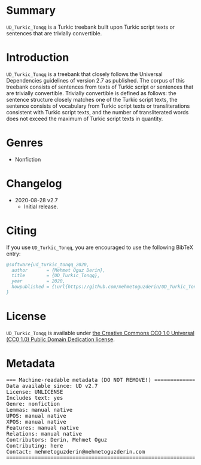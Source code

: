 # Summary

`UD_Turkic_Tonqq` is a Turkic treebank built upon Turkic script texts or sentences that are trivially convertible.


# Introduction

`UD_Turkic_Tonqq` is a treebank that closely follows the Universal Dependencies guidelines of version 2.7 as published.
The corpus of this treebank consists of sentences from texts of Turkic script or sentences that are trivially convertible.
Trivially convertible is defined as follows: the sentence structure closely matches one of the Turkic script texts,
the sentence consists of vocabulary from Turkic script texts or transliterations consistent with Turkic script texts,
and the number of transliterated words does not exceed the maximum of Turkic script texts in quantity.


# Genres

* Nonfiction


# Changelog

* 2020-08-28 v2.7
  * Initial release.


# Citing

If you use `UD_Turkic_Tonqq`, you are encouraged to use the following BibTeX entry:

```BibTeX
@software{ud_turkic_tonqq_2020,
  author       = {Mehmet Oguz Derin},
  title        = {UD_Turkic_Tonqq},
  year         = 2020,
  howpublished = {\url{https://github.com/mehmetoguzderin/UD_Turkic_Tonqq}}
}
```


# License

`UD_Turkic_Tonqq` is available under [the Creative Commons CC0 1.0 Universal (CC0 1.0) Public Domain Dedication license](LICENSE.md).


# Metadata

<pre>
=== Machine-readable metadata (DO NOT REMOVE!) ================================
Data available since: UD v2.7
License: UNLICENSE
Includes text: yes
Genre: nonfiction
Lemmas: manual native
UPOS: manual native
XPOS: manual native
Features: manual native
Relations: manual native
Contributors: Derin, Mehmet Oguz
Contributing: here
Contact: mehmetoguzderin@mehmetoguzderin.com
===============================================================================
</pre>
